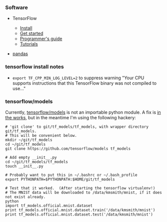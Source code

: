 
### Software

   - TensorFlow
        - [Install](https://www.tensorflow.org/install/)
        - [Get started](https://www.tensorflow.org/get_started/)
        - [Programmer's guide](https://www.tensorflow.org/programmers_guide/)
        - [Tutorials](https://www.tensorflow.org/tutorials/)

   - [pandas](http://pandas.pydata.org/pandas-docs/stable/)

### tensorflow install notes

   - `export TF_CPP_MIN_LOG_LEVEL=2` to suppress warning "Your CPU supports instructions that this TensorFlow binary was not compiled to use..."

### tensorflow/models

   Currently, [tensorflow/models](https://github.com/tensorflow/models/) is not an importable python module.
   A fix is [in the works](https://github.com/tensorflow/models/issues/917), but in the meantime I'm using
   the following hackery:
   ```
   # 'git clone' to git/tf_models/tf_models, with wrapper directory git/tf_models.
   # This will be convenient below.
   mkdir ~/git/tf_models
   cd ~/git/tf_models
   git clone https://github.com/tensorflow/models tf_models

   # Add empty __init__.py
   cd ~/git/tf_models/tf_models
   touch __init__.py

   # Probably want to put this in ~/.bashrc or ~/.bash_profile
   export PYTHONPATH=$PYTHONPATH:$HOME/git/tf_models

   # Test that it worked.  (After starting the tensorflow virtualenv!)
   # The MNIST data will be downloaded to /data/kmsmith/mnist, if it does not exist already.
   python
   import tf_models.official.mnist.dataset
   print tf_models.official.mnist.dataset.train('/data/kmsmith/mnist')
   print tf_models.official.mnist.dataset.test('/data/kmsmith/mnist')
   ```
